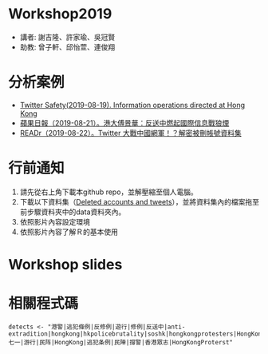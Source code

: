 # Workshop2019
- 講者: 謝吉隆、許家瑜、吳冠賢
- 助教: 曾子軒、邱怡萱、連俊翔


# 分析案例
- [Twitter Safety(2019-08-19). Information operations directed at Hong Kong](https://blog.twitter.com/en_us/topics/company/2019/information_operations_directed_at_Hong_Kong.html)
- [蘋果日報（2019-08-21）。港大傅景華：反送中燃起國際信息戰狼煙](https://tw.appledaily.com/new/realtime/20190821/1620095/)
- [READr（2019-08-22）。Twitter 大戰中國網軍！？解密被刪帳號資料集](https://www.readr.tw/post/2013)

# 行前通知
1. 請先從右上角下載本github repo，並解壓縮至個人電腦。
2. 下載以下資料集（[Deleted accounts and tweets]()），並將資料集內的檔案拖至前步驟資料夾中的data資料夾內。
3. 依照影片內容設定環境
4. 依照影片內容了解Ｒ的基本使用


# Workshop slides


# 相關程式碼
```
detects <- "港警|逃犯條例|反修例|遊行|修例|反送中|anti-extradition|hongkong|hkpolicebrutality|soshk|hongkongprotesters|HongKongPolice|hkpoliceforce|freedomHK|antiELAB|HongKongProtests|antiextraditionlaw|HongKongProtest|七一|游行|民阵|HongKong|逃犯条例|民陣|撐警|香港眾志|HongKongProterst"
```
 
